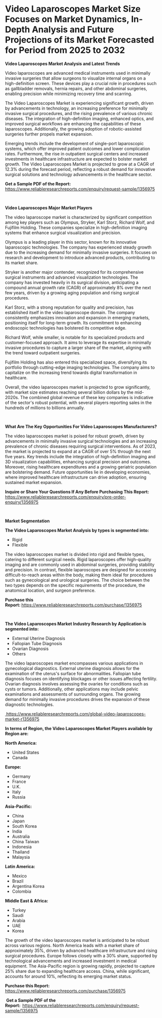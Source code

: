 <p><h1>Video Laparoscopes Market Size Focuses on Market Dynamics, In-Depth Analysis and Future Projections of its Market Forecasted for Period from 2025 to 2032</h1></p><p><strong>Video Laparoscopes Market Analysis and Latest Trends</strong></p>
<p><p>Video laparoscopes are advanced medical instruments used in minimally invasive surgeries that allow surgeons to visualize internal organs on a high-definition screen. These devices play a crucial role in procedures such as gallbladder removals, hernia repairs, and other abdominal surgeries, enabling precision while minimizing recovery time and scarring.</p><p>The Video Laparoscopes Market is experiencing significant growth, driven by advancements in technology, an increasing preference for minimally invasive surgical procedures, and the rising prevalence of various chronic diseases. The integration of high-definition imaging, enhanced optics, and improved surgical workflows are enhancing the capabilities of these laparoscopes. Additionally, the growing adoption of robotic-assisted surgeries further propels market expansion.</p><p>Emerging trends include the development of single-port laparoscopic systems, which offer improved patient outcomes and lower complication rates. Furthermore, the rise in outpatient surgical centers and increased investments in healthcare infrastructure are expected to bolster market growth. The Video Laparoscopes Market is projected to grow at a CAGR of 12.3% during the forecast period, reflecting a robust demand for innovative surgical solutions and technology advancements in the healthcare sector.</p></p>
<p><strong>Get a Sample PDF of the Report:&nbsp;</strong> <a href="https://www.reliableresearchreports.com/enquiry/request-sample/1356975?utm_campaign=2208&utm_medium=2&utm_source=Github&utm_content=ia&utm_term=14042025&utm_id=video-laparoscopes">https://www.reliableresearchreports.com/enquiry/request-sample/1356975</a></p>
<p>&nbsp;</p>
<p><strong>Video Laparoscopes Major Market Players</strong></p>
<p><p>The video laparoscope market is characterized by significant competition among key players such as Olympus, Stryker, Karl Storz, Richard Wolf, and Fujifilm Holding. These companies specialize in high-definition imaging systems that enhance surgical visualization and precision. </p><p>Olympus is a leading player in this sector, known for its innovative laparoscopic technologies. The company has experienced steady growth due to the increasing demand for minimally invasive surgeries. It focuses on research and development to introduce advanced products, contributing to its market share.</p><p>Stryker is another major contender, recognized for its comprehensive surgical instruments and advanced visualization technologies. The company has invested heavily in its surgical division, anticipating a compound annual growth rate (CAGR) of approximately 8% over the next few years, driven by a growing aging population and rising surgical procedures.</p><p>Karl Storz, with a strong reputation for quality and precision, has established itself in the video laparoscope domain. The company consistently emphasizes innovation and expansion in emerging markets, positioning itself for long-term growth. Its commitment to enhancing endoscopic technologies has bolstered its competitive edge.</p><p>Richard Wolf, while smaller, is notable for its specialized products and customer-focused approach. It aims to leverage its expertise in minimally invasive procedures to capture a larger share of the market, aligning with the trend toward outpatient surgeries.</p><p>Fujifilm Holding has also entered this specialized space, diversifying its portfolio through cutting-edge imaging technologies. The company aims to capitalize on the increasing trend towards digital transformation in healthcare.</p><p>Overall, the video laparoscopes market is projected to grow significantly, with market size estimates reaching several billion dollars by the mid-2020s. The combined global revenue of these key companies is indicative of the sector's robust potential, with several players reporting sales in the hundreds of millions to billions annually.</p></p>
<p>&nbsp;</p>
<p><strong>What Are The Key Opportunities For Video Laparoscopes Manufacturers?</strong></p>
<p><p>The video laparoscopes market is poised for robust growth, driven by advancements in minimally invasive surgical technologies and an increasing prevalence of chronic diseases requiring surgical interventions. As of 2023, the market is projected to expand at a CAGR of over 5% through the next five years. Key trends include the integration of high-definition imaging and 3D visualization capabilities, enhancing surgical precision and outcomes. Moreover, rising healthcare expenditures and a growing geriatric population are bolstering demand. Future opportunities lie in developing economies, where improved healthcare infrastructure can drive adoption, ensuring sustained market expansion.</p></p>
<p><strong>Inquire or Share Your Questions If Any Before Purchasing This Report:</strong> <a href="https://www.reliableresearchreports.com/enquiry/pre-order-enquiry/1356975?utm_campaign=2208&utm_medium=2&utm_source=Github&utm_content=ia&utm_term=14042025&utm_id=video-laparoscopes">https://www.reliableresearchreports.com/enquiry/pre-order-enquiry/1356975</a></p>
<p>&nbsp;</p>
<p><strong>Market Segmentation</strong></p>
<p><strong>The Video Laparoscopes Market Analysis by types is segmented into:</strong></p>
<p><ul><li>Rigid</li><li>Flexible</li></ul></p>
<p><p>The video laparoscopes market is divided into rigid and flexible types, catering to different surgical needs. Rigid laparoscopes offer high-quality imaging and are commonly used in abdominal surgeries, providing stability and precision. In contrast, flexible laparoscopes are designed for accessing difficult-to-reach areas within the body, making them ideal for procedures such as gynecological and urological surgeries. The choice between the two types depends on the specific requirements of the procedure, the anatomical location, and surgeon preference.</p></p>
<p><strong>Purchase this Report:&nbsp;</strong><a href="https://www.reliableresearchreports.com/purchase/1356975?utm_campaign=2208&utm_medium=2&utm_source=Github&utm_content=ia&utm_term=14042025&utm_id=video-laparoscopes">https://www.reliableresearchreports.com/purchase/1356975</a></p>
<p>&nbsp;</p>
<p><strong>The Video Laparoscopes Market Industry Research by Application is segmented into:</strong></p>
<p><ul><li>External Uterine Diagnosis</li><li>Fallopian Tube Diagnosis</li><li>Ovarian Diagnosis</li><li>Others</li></ul></p>
<p><p>The video laparoscopes market encompasses various applications in gynecological diagnostics. External uterine diagnosis allows for the examination of the uterus's surface for abnormalities. Fallopian tube diagnosis focuses on identifying blockages or other issues affecting fertility. Ovarian diagnosis involves assessing the ovaries for conditions such as cysts or tumors. Additionally, other applications may include pelvic examinations and assessments of surrounding organs. The growing demand for minimally invasive procedures drives the expansion of these diagnostic technologies.</p></p>
<p><a href="https://www.reliableresearchreports.com/global-video-laparoscopes-market-r1356975?utm_campaign=2208&utm_medium=2&utm_source=Github&utm_content=ia&utm_term=14042025&utm_id=video-laparoscopes">&nbsp;https://www.reliableresearchreports.com/global-video-laparoscopes-market-r1356975</a></p>
<p><strong>In terms of Region, the Video Laparoscopes Market Players available by Region are:</strong></p>
<p>
    <p> <strong> North America: </strong>
        <ul>
            <li>United States</li>
            <li>Canada</li>
        </ul>
        </p> 
    <p> <strong> Europe: </strong>
        <ul>
            <li>Germany</li>
            <li>France</li>
            <li>U.K.</li>
            <li>Italy</li>
            <li>Russia</li>
        </ul>
        </p> 
    <p> <strong> Asia-Pacific: </strong>
        <ul>
            <li>China</li>
            <li>Japan</li>
            <li>South Korea</li>
            <li>India</li>
            <li>Australia</li>
            <li>China Taiwan</li>
            <li>Indonesia</li>
            <li>Thailand</li>
            <li>Malaysia</li>
        </ul>
        </p> 
    <p> <strong> Latin America: </strong>
        <ul>
            <li>Mexico</li>
            <li>Brazil</li>
            <li>Argentina Korea</li>
            <li>Colombia</li>
        </ul>
        </p> 
    <p> <strong> Middle East & Africa: </strong>
        <ul>
            <li>Turkey</li>
            <li>Saudi</li>
            <li>Arabia</li>
            <li>UAE</li>
            <li>Korea</li>
        </ul>
    </p>
    </p>
<p><p>The growth of the video laparoscopes market is anticipated to be robust across various regions. North America leads with a market share of approximately 35%, driven by advanced healthcare infrastructure and rising surgical procedures. Europe follows closely with a 30% share, supported by technological advancements and increased investment in medical equipment. The Asia-Pacific region is growing rapidly, projected to capture 25% share due to expanding healthcare access. China, while significant, accounts for around 10%, reflecting its emerging market status.</p></p>
<p><strong>Purchase this Report: </strong><a href="https://www.reliableresearchreports.com/purchase/1356975?utm_campaign=2208&utm_medium=2&utm_source=Github&utm_content=ia&utm_term=14042025&utm_id=video-laparoscopes">https://www.reliableresearchreports.com/purchase/1356975</a></p>
<p>&nbsp;<strong>Get a Sample PDF of the Report:&nbsp;&nbsp;</strong><a href="https://www.reliableresearchreports.com/enquiry/request-sample/1356975?utm_campaign=2208&utm_medium=2&utm_source=Github&utm_content=ia&utm_term=14042025&utm_id=video-laparoscopes">https://www.reliableresearchreports.com/enquiry/request-sample/1356975</a></p>
<p><strong></strong></p>
<p><p></p><p></p><p></p></p>